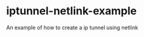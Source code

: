 iptunnel-netlink-example
========================

An example of how to create a ip tunnel using netlink
